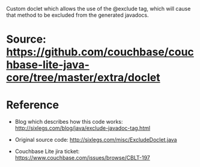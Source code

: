 
Custom doclet which allows the use of the @exclude tag, which will cause that method to be excluded from the generated javadocs.

# Source: https://github.com/couchbase/couchbase-lite-java-core/tree/master/extra/doclet

# Reference

* Blog which describes how this code works: http://sixlegs.com/blog/java/exclude-javadoc-tag.html

* Original source code: http://sixlegs.com/misc/ExcludeDoclet.java

* Couchbase Lite jira ticket: https://www.couchbase.com/issues/browse/CBLT-197